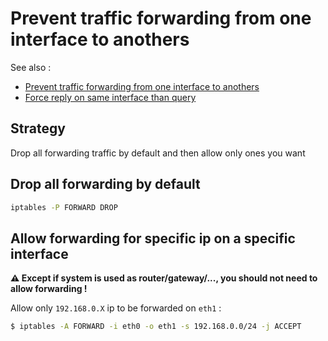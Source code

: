 # Prevent traffic forwarding from one interface to anothers

See also : 
 * [Prevent traffic forwarding from one interface to anothers](../../iptable/doc/drop_forwarding_between_interfaces.md)
 * [Force reply on same interface than query](../../routing/doc/force_reply_on_same_interface.md)

## Strategy
Drop all forwarding traffic by default and then allow only ones you want

## Drop all forwarding by default
```bash
iptables -P FORWARD DROP
```

## Allow forwarding for specific ip on a specific interface

**:warning: Except if system is used as router/gateway/..., you should not need to allow forwarding !**

Allow only `192.168.0.X` ip to be forwarded on `eth1` :
```bash
$ iptables -A FORWARD -i eth0 -o eth1 -s 192.168.0.0/24 -j ACCEPT
```
